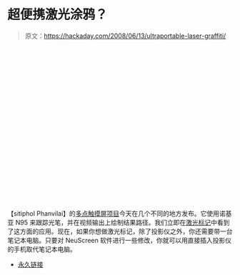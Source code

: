 # 超便携激光涂鸦？

> 原文：<https://hackaday.com/2008/06/13/ultraportable-laser-graffiti/>

<object width="450" height="364"><param name="movie" value="http://www.youtube.com/v/m6hYIj0aI6U&amp;hl=en&amp;rel=0&amp;color1=0x3a3a3a&amp;color2=0x999999"></object>
【sitiphol Phanvilai】的[多点触摸屏项目](http://www.neuvex.com/research.php)今天在几个不同的地方发布。它使用诺基亚 N95 来跟踪光笔，并在视频输出上绘制结果路径。我们立即在[激光标记](http://soup.graffitiresearchlab.at/)中看到了这方面的应用。现在，如果你想做激光标记，除了投影仪之外，你还需要带一台笔记本电脑。只要对 NeuScreen 软件进行一些修改，你就可以用直接插入投影仪的手机取代笔记本电脑。

*   [永久链接](http://www.neuvex.com/research.php)